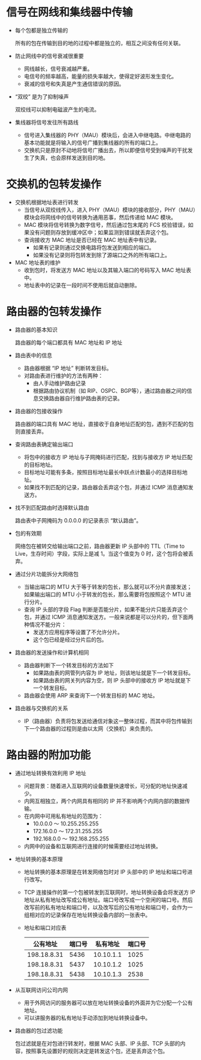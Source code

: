 # 信号在网线和集线器中传输

- 每个包都是独立传输的

  所有的包在传输到目的地的过程中都是独立的，相互之间没有任何关联。

- 防止网线中的信号衰减很重要

  - 网线越长，信号衰减越严重。
  - 电信号的频率越高，能量的损失率越大，使得定好波形发生变化。
  - 衰减的信号和失真是产生通信错误的原因。

- “双绞” 是为了抑制噪声

  双绞线可以抑制电磁波产生的电流。

- 集线器将信号发往所有路线

  - 信号进入集线器的 PHY（MAU）模块后，会进入中继电路。中继电路的基本功能就是将输入的信号广播到集线器的所有的端口上。
  - 交换机只是原封不动地将信号广播出去，所以即便信号受到噪声的干扰发生了失真，也会原样发送到目的地。



# 交换机的包转发操作

- 交换机根据地址表进行转发
  - 当信号从双绞线传入，进入 PHY（MAU）模块的接收部分，PHY（MAU）模块会将网线中的信号转换为通用恶事，然后传递给 MAC 模块。
  - MAC 模块将信号转换为数字信号，然后通过包末尾的 FCS 校验错误，如果没有问题则存放到缓冲区中；如果监测到错误就丢弃这个包。
  - 查询接收方 MAC 地址是否已经在 MAC 地址表中有记录。
    - 如果有记录则通过交换电路将包发送到相应的端口。
    - 如果没有记录则将包转发到除了源端口之外的所有端口上。
- MAC 地址表的维护
  - 收到包时，将发送方 MAC 地址以及其输入端口的号码写入 MAC 地址表中。
  - 地址表中的记录在一段时间不使用后就自动删除。



# 路由器的包转发操作

- 路由器的基本知识

  路由器的每个端口都具有 MAC 地址和 IP 地址

- 路由表中的信息

  - 路由器根据 “IP 地址” 判断转发目标。
  - 对路由表进行维护的方法有两种：
    - 由人手动维护路由记录
    - 根据路由协议机制（如 RIP、OSPC、BGP等），通过路由器之间的信息交换路由器自行维护路由表的记录。

- 路由器的包接收操作

  路由器的端口具有 MAC 地址，直接收于自身地址匹配的包，遇到不匹配的包则直接丢弃。

- 查询路由表确定输出端口

  - 将包中的接收方 IP 地址与子网掩码进行匹配，找到与接收方 IP 地址匹配的目标地址。
  - 目标地址可能有多条，按照目标地址最长中跃点计数最小的选择目标地址。
  - 如果找不到匹配的记录，路由器会丢弃这个包，并通过 ICMP 消息通知发送方。

- 找不到匹配路由时选择默认路由

  路由表中子网掩码为 0.0.0.0 的记录表示 “默认路由”。

- 包的有效期

  网络包在被转交给输出端口之前，路由器更新 IP 头部中的 TTL（Time to Live，生存时间）字段，实际上是减 1。当这个值变为 0 时，这个包将会被丢弃。

- 通过分片功能拆分大网络包

  - 当输出端口的 MTU 大于等于转发的包长，那么就可以不分片直接发送；如果输出端口的 MTU 小于转发的包长，那么需要将包按照这个 MTU 进行分片。
  - 查询 IP 头部的字段 Flag 判断是否能分片，如果不能分片只能丢弃这个包，并通过 ICMP 消息通知发送方。一般来说都是可以分片的，但下面两种情况不能分片：
    - 发送方应用程序等设置了不允许分片。
    - 这个包已经是经过分片后的包。

- 路由器的发送操作和计算机相同

  - 路由器判断下一个转发目标的方法如下
    - 如果路由表的网管列内容为 IP 地址，则该地址就是下一个转发目标。
    - 如果路由表的网关列内容为空，则 IP 头部中的接收方 IP 地址就是下一个转发目标。
  - 路由器会使用 ARP 来查询下一个转发目标的 MAC 地址。

- 路由器与交换机的关系

  - IP（路由器）负责将包发送给通信对象这一整体过程，而其中将包传输到下一个路由器的过程则是由以太网（交换机）来负责的。



# 路由器的附加功能

- 通过地址转换有效利用 IP 地址

  - 问题背景：随着进入互联网的设备数量快速增长，可分配的地址快速减少。
  - 内网互相独立，两个内网具有相同的 IP 并不影响两个内网内部的数据传输。
  - 在内网中可用私有地址的范围为：
    - 10.0.0.0 ～ 10.255.255.255
    - 172.16.0.0 ～ 172.31.255.255
    - 192.168.0.0 ～ 192.168.255.255
  - 内网中的设备和互联网进行连接的时候需要经过地址转换。

- 地址转换的基本原理

  - 地址转换的基本原理是在转发网络包时对 IP 头部中的 IP 地址和端口号进行改写。

  - TCP 连接操作的第一个包被转发到互联网时，地址转换设备会将发送方 IP 地址从私有地址改写成公有地址。端口号改写成一个空闲的端口号。然后改写前的私有地址和端口号，以及改写后的公有地址和端口号，会作为一组相对应的记录保存在地址转换设备内部的一张表中。

  - 地址和端口对应表

    | 公有地址    | 端口号 | 私有地址  | 端口号 |
    | ----------- | ------ | --------- | ------ |
    | 198.18.8.31 | 5436   | 10.10.1.1 | 1025   |
    | 198.18.8.31 | 5437   | 10.10.1.2 | 1025   |
    | 198.18.8.31 | 5438   | 10.10.1.3 | 2538   |

- 从互联网访问公司内网

  - 用于外网访问的服务器可以放在地址转换设备的外面并为它分配一个公有地址。
  - 可以讲服务器的私有地址手动添加到地址转换设备中。

- 路由器的包过滤功能

  包过滤就是在对包进行转发时，根据 MAC 头部、IP 头部、TCP 头部的内容，按照事先设置好的规则决定是转发这个包，还是丢弃这个包。